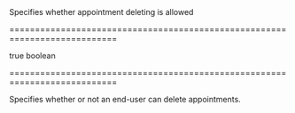 <!--**
/*-------------------------------------------
    Auto-generated file. Do not modify.
-------------------------------------------

**-->
<!--d-->Specifies whether appointment deleting is allowed<!--/d-->
===========================================================================
<!--default-->true<!--/default-->
<!--type-->boolean<!--/type-->
===========================================================================

<!--shortDescription-->
Specifies whether or not an end-user can delete appointments.
<!--/shortDescription-->

<!--fullDescription-->

<!--/fullDescription-->